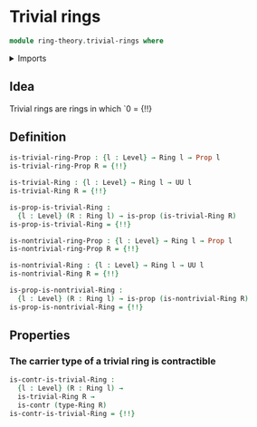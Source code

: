 # Trivial rings

```agda
module ring-theory.trivial-rings where
```

<details><summary>Imports</summary>

```agda
open import foundation.action-on-identifications-binary-functions
open import foundation.contractible-types
open import foundation.dependent-pair-types
open import foundation.identity-types
open import foundation.negation
open import foundation.propositions
open import foundation.sets
open import foundation.universe-levels

open import ring-theory.rings
```

</details>

## Idea

Trivial rings are rings in which `0 = {!!}

## Definition

```agda
is-trivial-ring-Prop : {l : Level} → Ring l → Prop l
is-trivial-ring-Prop R = {!!}

is-trivial-Ring : {l : Level} → Ring l → UU l
is-trivial-Ring R = {!!}

is-prop-is-trivial-Ring :
  {l : Level} (R : Ring l) → is-prop (is-trivial-Ring R)
is-prop-is-trivial-Ring = {!!}

is-nontrivial-ring-Prop : {l : Level} → Ring l → Prop l
is-nontrivial-ring-Prop R = {!!}

is-nontrivial-Ring : {l : Level} → Ring l → UU l
is-nontrivial-Ring R = {!!}

is-prop-is-nontrivial-Ring :
  {l : Level} (R : Ring l) → is-prop (is-nontrivial-Ring R)
is-prop-is-nontrivial-Ring = {!!}
```

## Properties

### The carrier type of a trivial ring is contractible

```agda
is-contr-is-trivial-Ring :
  {l : Level} (R : Ring l) →
  is-trivial-Ring R →
  is-contr (type-Ring R)
is-contr-is-trivial-Ring = {!!}
```
